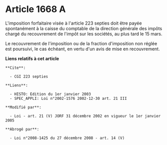 # Article 1668 A

L'imposition forfaitaire visée à l'article 223 septies doit être payée spontanément à la caisse du comptable de la direction
générale des impôts chargé du recouvrement de l'impôt sur les sociétés, au plus tard le 15 mars.

Le recouvrement de l'imposition ou de la fraction d'imposition non réglée est poursuivi, le cas échéant, en vertu d'un avis
de mise en recouvrement.

**Liens relatifs à cet article**

	**Cite**:

	  - CGI 223 septies

	**Liens**:

	  - HISTO: Edition du 1er janvier 2003
	  - SPEC_APPLI: Loi n°2002-1576 2002-12-30 art. 21 III

	**Modifié par**:

	  - Loi - art. 21 (V) JORF 31 décembre 2002 en vigueur le 1er janvier 2005

	**Abrogé par**:

	  - Loi n°2008-1425 du 27 décembre 2008 - art. 14 (V)
